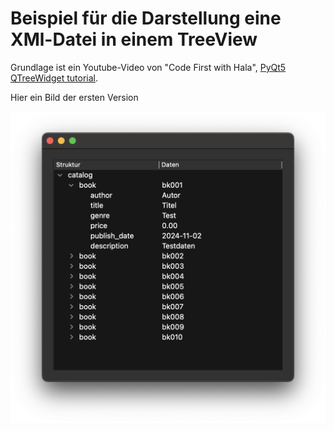# Beispiel für die Darstellung eine XMl-Datei in einem TreeView

Grundlage ist ein Youtube-Video von "Code First with Hala", 
[PyQt5 QTreeWidget tutorial](https://www.youtube.com/watch?v=dqg0L7Qw3ko&t=2s).

Hier ein Bild der ersten Version

![Erste Version](book.png)
